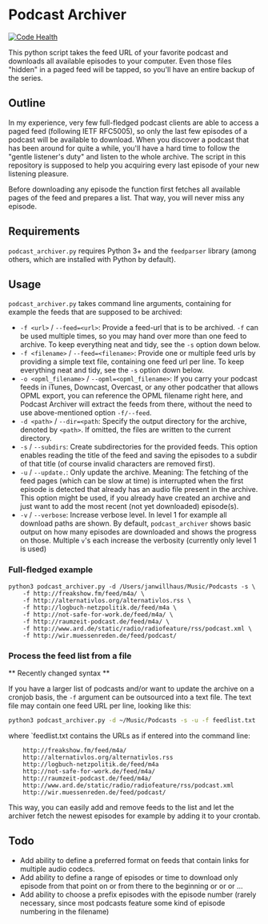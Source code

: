 # Podcast Archiver

[![Code Health](https://landscape.io/github/janwh/Podcast-Archiver/master/landscape.svg?style=flat)](https://landscape.io/github/janwh/Podcast-Archiver/master)

This python script takes the feed URL of your favorite podcast and downloads all available episodes to your computer. Even those files "hidden" in a paged feed will be tapped, so you'll have an entire backup of the series.

## Outline

In my experience, very few full-fledged podcast clients are able to access a paged feed (following IETF RFC5005), so only the last few episodes of a podcast will be available to download. When you discover a podcast that has been around for quite a while, you'll have a hard time to follow the "gentle listener's duty" and listen to the whole archive. The script in this repository is supposed to help you acquiring every last episode of your new listening pleasure.

Before downloading any episode the function first fetches all available pages of the feed and prepares a list. That way, you will never miss any episode.

## Requirements

`podcast_archiver.py` requires Python 3+ and the `feedparser` library (among others, which are installed with Python by default).

## Usage

`podcast_archiver.py` takes command line arguments, containing for example the feeds that are supposed to be archived:

* `-f <url>` / `--feed=<url>`: Provide a feed-url that is to be archived. `-f` can be used multiple times, so you may hand over more than one feed to archive. To keep everything neat and tidy, see the `-s` option down below.
* `-f <filename>` / `--feed=<filename>`: Provide one or multiple feed urls by providing a simple text file, containing one feed url per line. To keep everything neat and tidy, see the `-s` option down below.
* `-o <opml_filename>` / `--opml=<opml_filename>`: If you carry your podcast feeds in iTunes, Downcast, Overcast, or any other podcather that allows OPML export, you can reference the OPML filename right here, and Podcast Archiver will extract the feeds from there, without the need to use above-mentioned option `-f/--feed`.
* `-d <path>` / `--dir=<path`: Specify the output directory for the archive, denoted by `<path>`. If omitted, the files are written to the current directory.
* `-s` / `--subdirs`: Create subdirectories for the provided feeds. This option enables reading the title of the feed and saving the episodes to a subdir of that title (of course invalid characters are removed first).
* `-u` / `--update.`: Only update the archive. Meaning: The fetching of the feed pages (which can be slow at time) is interrupted when the first episode is detected that already has an audio file present in the archive. This option might be used, if you already have created an archive and just want to add the most recent (not yet downloaded) episode(s).
* `-v` / `--verbose`: Increase verbose level. In level 1 for example all download paths are shown. By default, `podcast_archiver` shows basic output on how many episodes are downloaded and shows the progress on those. Multiple `v`'s each increase the verbosity (currently only level 1 is used)

### Full-fledged example
```
python3 podcast_archiver.py -d /Users/janwillhaus/Music/Podcasts -s \
    -f http://freakshow.fm/feed/m4a/ \
    -f http://alternativlos.org/alternativlos.rss \
    -f http://logbuch-netzpolitik.de/feed/m4a \
    -f http://not-safe-for-work.de/feed/m4a/ \
    -f http://raumzeit-podcast.de/feed/m4a/ \
    -f http://www.ard.de/static/radio/radiofeature/rss/podcast.xml \
    -f http://wir.muessenreden.de/feed/podcast/
```

### Process the feed list from a file

** Recently changed syntax **

If you have a larger list of podcasts and/or want to update the archive on a cronjob basis, the `-f` argument can be outsourced into a text file. The text file may contain one feed URL per line, looking like this:
```bash
python3 podcast_archiver.py -d ~/Music/Podcasts -s -u -f feedlist.txt
```

where `feedlist.txt contains the URLs as if entered into the command line:
```
    http://freakshow.fm/feed/m4a/
    http://alternativlos.org/alternativlos.rss
    http://logbuch-netzpolitik.de/feed/m4a
    http://not-safe-for-work.de/feed/m4a/
    http://raumzeit-podcast.de/feed/m4a/
    http://www.ard.de/static/radio/radiofeature/rss/podcast.xml
    http://wir.muessenreden.de/feed/podcast/
```

This way, you can easily add and remove feeds to the list and let the archiver fetch the newest episodes for example by adding it to your crontab.


## Todo

* Add ability to define a preferred format on feeds that contain links for multiple audio codecs.
* Add ability to define a range of episodes or time to download only episode from that point on or from there to the beginning or or or …
* Add ability to choose a prefix episodes with the episode number (rarely necessary, since most podcasts feature some kind of episode numbering in the filename)
